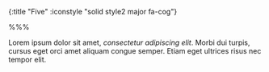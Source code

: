{:title "Five"
 :iconstyle "solid style2 major fa-cog"}

%%%

Lorem ipsum dolor sit amet, *consectetur adipiscing elit*. Morbi dui turpis, cursus eget orci amet aliquam congue semper. Etiam eget ultrices risus nec tempor elit.
